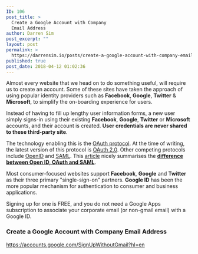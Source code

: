 ```yaml
---
ID: 106
post_title: >
  Create a Google Account with Company
  Email Address
author: Darren Sim
post_excerpt: ""
layout: post
permalink: >
  https://darrensim.io/posts/create-a-google-account-with-company-email-address/
published: true
post_date: 2018-04-12 01:02:36
---
```

Almost every website that we head on to do something useful, will require us to create an account. Some of these sites have taken the approach of using popular identity providers such as <strong>Facebook</strong>, <strong>Google</strong>, <strong>Twitter</strong> &amp; <strong>Microsoft</strong>, to simplify the on-boarding experience for users.

Instead of having to fill up lengthy user information forms, a new user simply signs-in using their existing <strong>Facebook</strong>, <strong>Google</strong>, <strong>Twitter</strong> or <strong>Microsoft</strong> accounts, and their account is created. <strong>User credentials are never shared to these third-party site</strong>.

The technology enabling this is the <a href="https://oauth.net/" target="_blank" rel="noopener">OAuth protocol</a>. At the time of writing, the latest version of this protocol is <a href="https://en.wikipedia.org/wiki/OAuth#OAuth_2.0" target="_blank" rel="noopener">OAuth 2.0</a>. Other competing protocols include <a href="http://openid.net/what-is-openid/" target="_blank" rel="noopener">OpenID</a> and <a href="https://en.wikipedia.org/wiki/SAML_2.0" target="_blank" rel="noopener">SAML</a>. This <a href="https://spin.atomicobject.com/2016/05/30/openid-oauth-saml/" target="_blank" rel="noopener">article</a> nicely summarises the <strong><a href="https://spin.atomicobject.com/2016/05/30/openid-oauth-saml/" target="_blank" rel="noopener">difference between Open ID, OAuth and SAML</a></strong>.

Most consumer-focused websites support <strong>Facebook</strong>, <strong>Google</strong> and <strong>Twitter</strong> as their three primary "single-sign-on" partners. <strong>Google ID</strong> has been the more popular mechanism for authentication to consumer and business applications.

Signing up for one is FREE, and you do not need a Google Apps subscription to associate your corporate email (or non-gmail email) with a Google ID.
<h3>Create a Google Account with Company Email Address</h3>
<a href="https://accounts.google.com/SignUpWithoutGmail?hl=en" target="_blank" rel="noopener">https://accounts.google.com/SignUpWithoutGmail?hl=en</a>